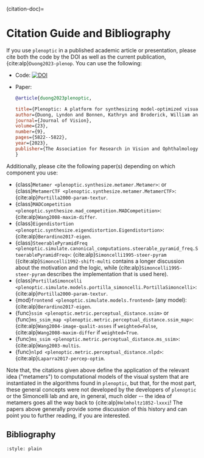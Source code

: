 (citation-doc)=

# Citation Guide and Bibliography

If you use `plenoptic` in a published academic article or presentation, please cite both the code by the DOI as well as the current publication, {cite:alp}`Duong2023-plenop`. You can use the following:

- Code: [![DOI](https://zenodo.org/badge/DOI/10.5281/zenodo.10151131.svg)](https://doi.org/10.5281/zenodo.10151131)

- Paper:

  ```bibtex
  @article{duong2023plenoptic,

  title={Plenoptic: A platform for synthesizing model-optimized visual stimuli},
  author={Duong, Lyndon and Bonnen, Kathryn and Broderick, William and Fiquet, Pierre-{'E}tienne and Parthasarathy, Nikhil and Yerxa, Thomas and Zhao, Xinyuan and Simoncelli, Eero},
  journal={Journal of Vision},
  volume={23},
  number={9},
  pages={5822--5822},
  year={2023},
  publisher={The Association for Research in Vision and Ophthalmology}
  }
  ```

Additionally, please cite the following paper(s) depending on which component you use:

- {class}`Metamer <plenoptic.synthesize.metamer.Metamer>`: or {class}`MetamerCTF <plenoptic.synthesize.metamer.MetamerCTF>`: {cite:alp}`Portilla2000-param-textur`.
- {class}`MADCompetition <plenoptic.synthesize.mad_competition.MADCompetition>`: {cite:alp}`Wang2008-maxim-differ`.
- {class}`Eigendistortion <plenoptic.synthesize.eigendistortion.Eigendistortion>`: {cite:alp}`Berardino2017-eigen`.
- {class}`SteerablePyramidFreq <plenoptic.simulate.canonical_computations.steerable_pyramid_freq.SteerablePyramidFreq>`: {cite:alp}`Simoncelli1995-steer-pyram` ({cite:alp}`Simoncelli1992-shift-multi` contains a longer discussion about the motivation and the logic, while {cite:alp}`Simoncelli1995-steer-pyram` describes the implementation that is used here).
- {class}`PortillaSimoncelli <plenoptic.simulate.models.portilla_simoncelli.PortillaSimoncelli>`: {cite:alp}`Portilla2000-param-textur`.
- {mod}`frontend <plenoptic.simulate.models.frontend>` (any model): {cite:alp}`Berardino2017-eigen`.
- {func}`ssim <plenoptic.metric.perceptual_distance.ssim>` or {func}`ms_ssim_map <plenoptic.metric.perceptual_distance.ssim_map>`: {cite:alp}`Wang2004-image-qualit-asses` if `weighted=False`, {cite:alp}`Wang2008-maxim-differ` if `weighted=True`.
- {func}`ms_ssim <plenoptic.metric.perceptual_distance.ms_ssim>`: {cite:alp}`Wang2003-multis`.
- {func}`nlpd <plenoptic.metric.perceptual_distance.nlpd>`: {cite:alp}`Laparra2017-percep-optim`.

Note that, the citations given above define the application of the relevant idea ("metamers") to computational models of the visual system that are instantiated in the algorithms found in `plenoptic`, but that, for the most part, these general concepts were not developed by the developers of `plenoptic` or the Simoncelli lab and are, in general, much older -- the idea of metamers goes all the way back to {cite:alp}`Helmholtz1852-lxxxi`! The papers above generally provide some discussion of this history and can point you to further reading, if you are interested.

## Bibliography

```{bibliography} references.bib
:style: plain
```

